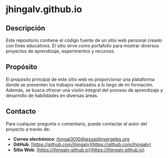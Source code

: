 # jhingalv.github.io

## Descripción

Este repositorio contiene el código fuente de un sitio web personal creado con fines educativos. El sitio sirve como portafolio para mostrar diversos proyectos de aprendizaje, experimentos y recursos.

## Propósito

El propósito principal de este sitio web es proporcionar una plataforma donde se presenten los trabajos realizados a lo largo de mi formación. Además, se busca ofrecer una visión integral del proceso de aprendizaje y desarrollo de habilidades en diversas áreas.

## Contacto

Para cualquier pregunta o comentario, puede contactar al autor del proyecto a través de:

- **Correo electrónico**: jhingal3010@ieszaidinvergeles.org
- **GitHub**: [https://github.com/jhingalv](https://github.com/jhingalv)
- **Sitio Web**: [https://jhingalv.github.io](https://jhingalv.github.io)
